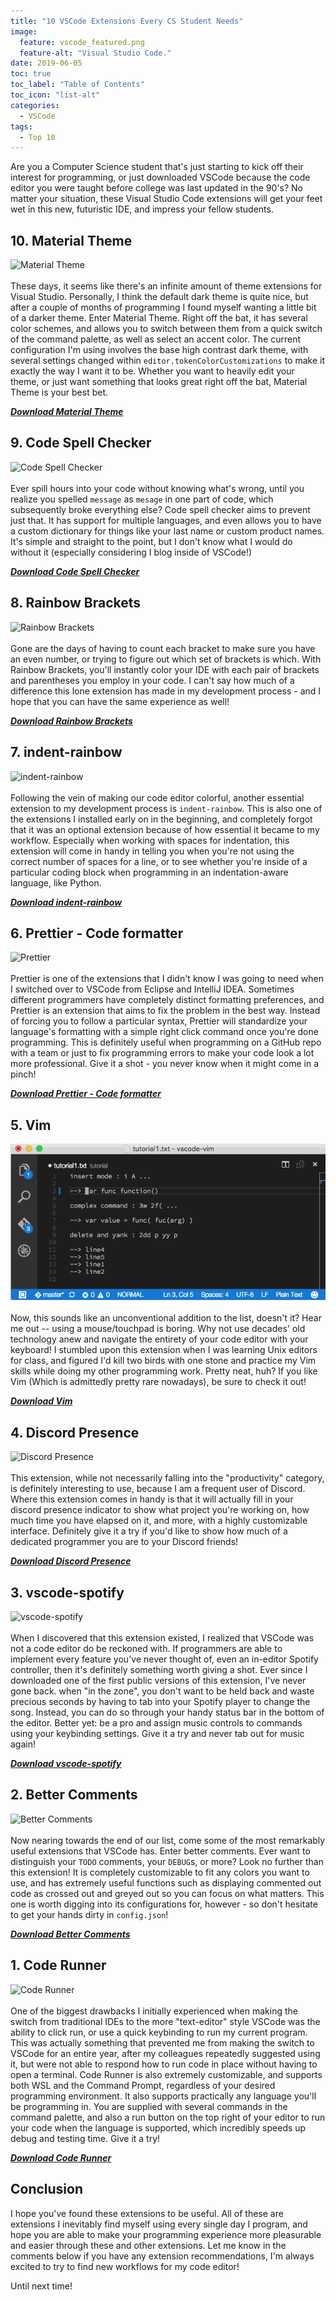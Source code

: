 ```yaml
---
title: "10 VSCode Extensions Every CS Student Needs"
image: 
  feature: vscode_featured.png
  feature-alt: "Visual Studio Code."
date: 2019-06-05
toc: true
toc_label: "Table of Contents"
toc_icon: "list-alt"
categories:
  - VSCode
tags:
  - Top 10
---
```


Are you a Computer Science student that's just starting to kick off their interest for programming, or just downloaded VSCode because the code editor you were taught before college was last updated in the 90's? No matter your situation, these Visual Studio Code extensions will get your feet wet in this new, futuristic IDE, and impress your fellow students.

## 10. Material Theme
![Material Theme](https://material-theme.site/images/screens.jpg)
<br><br>
These days, it seems like there's an infinite amount of theme extensions for Visual Studio. Personally, I think the default dark theme is quite nice, but after a couple of months of programming I found myself wanting a little bit of a darker theme. Enter Material Theme. Right off the bat, it has several color schemes, and allows you to switch between them from a quick switch of the command palette, as well as select an accent color. The current configuration I'm using involves the base high contrast dark theme, with several settings changed within `editor.tokenColorCustomizations` to make it exactly the way I want it to be. Whether you want to heavily edit your theme, or just want something that looks great right off the bat, Material Theme is your best bet.

[***Download Material Theme***](https://material-theme.site/)

## 9. Code Spell Checker
![Code Spell Checker](https://raw.githubusercontent.com/streetsidesoftware/vscode-spell-checker/master/packages/client/images/example.gif)
<br><br>
Ever spill hours into your code without knowing what's wrong, until you realize you spelled `message` as `mesage` in one part of code, which subsequently broke everything else? Code spell checker aims to prevent just that. It has support for multiple languages, and even allows you to have a custom dictionary for things like your last name or custom product names. It's simple and straight to the point, but I don't know what I would do without it (especially considering I blog inside of VSCode!)

[***Download Code Spell Checker***](https://marketplace.visualstudio.com/items?itemName=streetsidesoftware.code-spell-checker)

## 8. Rainbow Brackets
![Rainbow Brackets](https://cdn.shopify.com/s/files/1/0533/2089/files/the-best-vscode-extensions-2017-rainbow-brackets.gif?v=1504615078)
<br><br>
Gone are the days of having to count each bracket to make sure you have an even number, or trying to figure out which set of brackets is which. With Rainbow Brackets, you'll instantly color your IDE with each pair of brackets and parentheses you employ in your code. I can't say how much of a difference this lone extension has made in my development process - and I hope that you can have the same experience as well!

[***Download Rainbow Brackets***](https://marketplace.visualstudio.com/items?itemName=2gua.rainbow-brackets)

## 7. indent-rainbow
![indent-rainbow](https://i.ytimg.com/vi/dlq62ALmLJI/maxresdefault.jpg)
<br><br>
Following the vein of making our code editor colorful, another essential extension to my development process is `indent-rainbow`. This is also one of the extensions I installed early on in the beginning, and completely forgot that it was an optional extension because of how essential it became to my workflow. Especially when working with spaces for indentation, this extension will come in handy in telling you when you're not using the correct number of spaces for a line, or to see whether you're inside of a particular coding block when programming in an indentation-aware language, like Python.

[***Download indent-rainbow***](https://marketplace.visualstudio.com/items?itemName=oderwat.indent-rainbow)

## 6. Prettier - Code formatter
![Prettier](https://www.wisdomgeek.com/wp-content/uploads/2018/02/prettier-730x410.png)
<br><br>
Prettier is one of the extensions that I didn't know I was going to need when I switched over to VSCode from Eclipse and IntelliJ IDEA. Sometimes different programmers have completely distinct formatting preferences, and Prettier is an extension that aims to fix the problem in the best way. Instead of forcing you to follow a particular syntax, Prettier will standardize your language's formatting with a simple right click command once you're done programming. This is definitely useful when programming on a GitHub repo with a team or just to fix programming errors to make your code look a lot more professional. Give it a shot - you never know when it might come in a pinch!

[***Download Prettier - Code formatter***](https://marketplace.visualstudio.com/items?itemName=esbenp.prettier-vscode)

## 5. Vim
![Vim](https://raw.githubusercontent.com/74th/vscode-vim/master/tutorial/tutorial1.gif)
<br><br>
Now, this sounds like an unconventional addition to the list, doesn't it? Hear me out -- using a mouse/touchpad is boring. Why not use decades' old technology anew and navigate the entirety of your code editor with your keyboard! I stumbled upon this extension when I was learning Unix editors for class, and figured I'd kill two birds with one stone and practice my Vim skills while doing my other programming work. Pretty neat, huh? If you like Vim (Which is admittedly pretty rare nowadays), be sure to check it out!

[***Download Vim***](https://marketplace.visualstudio.com/items?itemName=vscodevim.vim)

## 4. Discord Presence
![Discord Presence](https://i.ytimg.com/vi/ROzDbK1gA4k/maxresdefault.jpg)
<br><br>
This extension, while not necessarily falling into the "productivity" category, is definitely interesting to use, because I am a frequent user of Discord. Where this extension comes in handy is that it will actually fill in your discord presence indicator to show what project you're working on, how much time you have elapsed on it, and more, with a highly customizable interface. Definitely give it a try if you'd like to show how much of a dedicated programmer you are to your Discord friends!

[***Download Discord Presence***](https://marketplace.visualstudio.com/items?itemName=icrawl.discord-vscode)

## 3. vscode-spotify
![vscode-spotify](https://user-images.githubusercontent.com/1106995/49531873-38aefc00-f889-11e8-9fbf-69f8dbc28849.png)
<br><br>
When I discovered that this extension existed, I realized that VSCode was not a code editor do be reckoned with. If programmers are able to implement every feature you've never thought of, even an in-editor Spotify controller, then it's definitely something worth giving a shot. Ever since I downloaded one of the first public versions of this extension, I've never gone back. when "in the zone", you don't want to be held back and waste precious seconds by having to tab into your Spotify player to change the song. Instead, you can do so through your handy status bar in the bottom of the editor. Better yet: be a pro and assign music controls to commands using your keybinding settings. Give it a try and never tab out for music again!

[***Download vscode-spotify***](https://marketplace.visualstudio.com/items?itemName=shyykoserhiy.vscode-spotify)

## 2. Better Comments
![Better Comments](https://github.com/aaron-bond/better-comments/raw/master/images/better-comments.PNG)
<br><br>
Now nearing towards the end of our list, come some of the most remarkably useful extensions that VSCode has. Enter better comments. Ever want to distinguish your `TODO` comments, your `DEBUG`s, or more? Look no further than this extension! It is completely customizable to fit any colors you want to use, and has extremely useful functions such as displaying commented out code as crossed out and greyed out so you can focus on what matters. This one is worth digging into its configurations for, however - so don't hesitate to get your hands dirty in `config.json`!

[***Download Better Comments***](https://marketplace.visualstudio.com/items?itemName=aaron-bond.better-comments)

## 1. Code Runner
![Code Runner](https://github.com/formulahendry/vscode-code-runner/raw/master/images/usage.gif)
<br><br>
One of the biggest drawbacks I initially experienced when making the switch from traditional IDEs to the more "text-editor" style VSCode was the ability to click run, or use a quick keybinding to run my current program. This was actually something that prevented me from making the switch to VSCode for an entire year, after my colleagues repeatedly suggested using it, but were not able to respond how to run code in place without having to open a terminal. Code Runner is also extremely customizable, and supports both WSL and the Command Prompt, regardless of your desired programming environment. It also supports practically any language you'll be programming in. You are supplied with several commands in the command palette, and also a run button on the top right of your editor to run your code when the language is supported, which incredibly speeds up debug and testing time. Give it a try!

[***Download Code Runner***](https://marketplace.visualstudio.com/items?itemName=formulahendry.code-runner)

## Conclusion
I hope you've found these extensions to be useful. All of these are extensions I inevitably find myself using every single day I program, and hope you are able to make your programming experience more pleasurable and easier through these and other extensions. Let me know in the comments below if you have any extension recommendations, I'm always excited to try to find new workflows for my code editor!

Until next time!